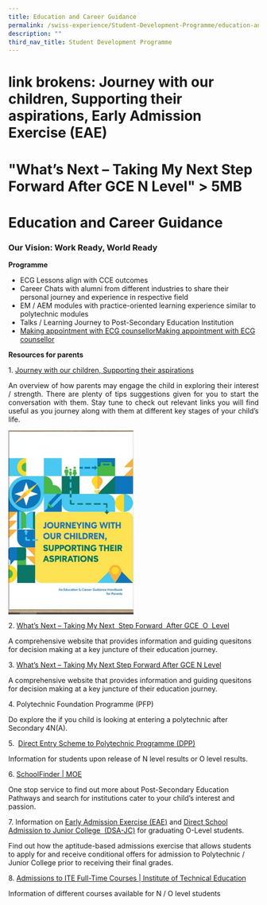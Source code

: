 ```yaml
---
title: Education and Career Guidance
permalink: /swiss-experience/Student-Development-Programme/education-and-career-guidance/
description: ""
third_nav_title: Student Development Programme
---
```

# link brokens: Journey with our children, Supporting their aspirations, Early Admission Exercise (EAE)

# "What’s Next – Taking My Next Step Forward After GCE N Level" > 5MB

# Education and Career Guidance

### **Our Vision: Work Ready, World Ready**

**Programme**

*   ECG Lessons align with CCE outcomes
*   Career Chats with alumni from different industries to share their personal journey and experience in respective field
*   EM / AEM modules with practice-oriented learning experience similar to polytechnic modules
*   Talks / Learning Journey to Post-Secondary Education Institution
*   [Making appointment with ECG counsellor](https://go.gov.sg/m09vgk)[Making appointment with ECG counsellor](https://www.booking.gov.sg/public/services/G4x7Dy6Z/availability?spId=3l5gO1x9&anonymous=true)

**Resources for parents**

1\.  [Journey with our children, Supporting their aspirations](https://www.moe.gov.sg/microsites/ecg-parent-guide/index.html)

<p style="text-align: justify;">An overview of how parents may engage the child in exploring their interest / strength. There are plenty of tips suggestions given for you to start the conversation with them. Stay tune to check out relevant links you will find useful as you journey along with them at different key stages of your child’s life.</p>

<img src="/images/Swiss%20Experience/Journey-with-our-children-supporting-their-aspirations-e1639374336999.jpg" style="width:50%;float:left"><br clear="left">

2\. [What’s Next – Taking My Next  Step Forward  After GCE  O  Level](/files/Swiss%20Experience/2022_Whats-Next-O-Level-2.pdf)

A comprehensive website that provides information and guiding quesitons for decision making at a key juncture of their education journey. 

3\. [What’s Next – Taking My Next Step Forward After GCE N Level](https://swisscottagesec.moe.edu.sg/wp-content/uploads/2022/11/2022_Whats-Next-N-Level-1.pdf)

A comprehensive website that provides information and guiding quesitons for decision making at a key juncture of their education journey. 

4\. Polytechnic Foundation Programme (PFP)

Do explore the if you child is looking at entering a polytechnic after Secondary 4N(A).

5\.  [Direct Entry Scheme to Polytechnic Programme (DPP)](https://www.ite.edu.sg/admissions/full-time-courses/higher-nitec-dpp) 

Information for students upon release of N level results or O level results.

6\.  [SchoolFinder \| MOE](https://www.moe.gov.sg/schoolfinder/?journey=Post%20secondary-JC%20school)

One stop service to find out more about Post-Secondary Education Pathways and search for institutions cater to your child’s interest and passion. 

7\. Information on [Early Admission Exercise (EAE)](https://eae.polytechnic.edu.sg/) and [Direct School Admission to Junior College  (DSA-JC)](https://www.moe.gov.sg/post-secondary/admissions/dsa) for graduating O-Level students.

Find out how the aptitude-based admissions exercise that allows students to apply for and receive conditional offers for admission to Polytechnic / Junior College prior to receiving their final grades.

8\. [Admissions to ITE Full-Time Courses \| Institute of Technical Education](https://www.ite.edu.sg/admissions/full-time-courses)

Information of different courses available for N / O level students